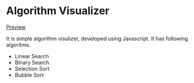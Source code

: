 # Algorithm Visualizer

[Preview](https://sanketr43.github.io/algorithm-visualizer/)

It is simple algorithm visulizer, developed using Javascript. It has following algoritms.

- Linear Search
- Binary Search
- Selection Sort
- Bubble Sort

  
